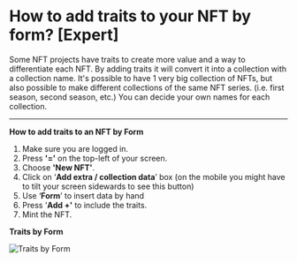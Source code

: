 # How to add traits to your NFT by form? \[Expert]

Some NFT projects have traits to create more value and a way to differentiate each NFT. By adding traits it will convert it into a collection with a collection name. It's possible to have 1 very big collection of NFTs, but also possible to make different collections of the same NFT series. (i.e. first season, second season, etc.) You can decide your own names for each collection.&#x20;

****

**How to add traits to an NFT by Form**

1. Make sure you are logged in.&#x20;
2. Press **'='** on the top-left of your screen.&#x20;
3. Choose **'New NFT'**.
4. Click on ‘**Add extra / collection data**’ box (on the mobile you might have to tilt your screen sidewards to see this button)
5. Use ‘**Form**’ to insert data by hand
6. Press '**Add +'** to include the traits.
7. Mint the NFT.&#x20;

**Traits by Form**

![Traits by Form](<../../.gitbook/assets/TraitsbyForm \[Picture].png>)
